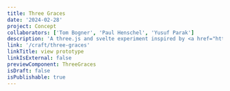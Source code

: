 ```yaml
---
title: Three Graces
date: '2024-02-28'
project: Concept
collaborators: ['Tom Bogner', 'Paul Henschel', 'Yusuf Parak']
description: 'A three.js and svelte experiment inspired by <a href="https://dribbble.com/shots/6767548-The-Three-Graces-Concept">Tom Bogner’s design</a> and <a href="http://mountainous-father.surge.sh/">Paul Henschel’s react three fiber implementation</a>.'
link: '/craft/three-graces'
linkTitle: view prototype
linkIsExternal: false
previewComponent: ThreeGraces
isDraft: false
isPublishable: true
---
```


<script>
  import ThreeGraces from '$components/craft/ThreeGraces.svelte';
</script>

<ThreeGraces isPrototype={true} />
